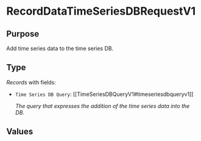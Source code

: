 # RecordDataTimeSeriesDBRequestV1

## Purpose

<!-- --8<-- [start:purpose] -->
Add time series data to the time series DB.
<!-- --8<-- [end:purpose] -->

## Type

<!-- --8<-- [start:type] -->
<div class="type" markdown>


*Records* with fields:
- `Time Series DB Query`: [[TimeSeriesDBQueryV1#timeseriesdbqueryv1]]

  *The query that expresses the addition of the time series data into the DB.*



</div>
<!-- --8<-- [end:type] -->

## Values

